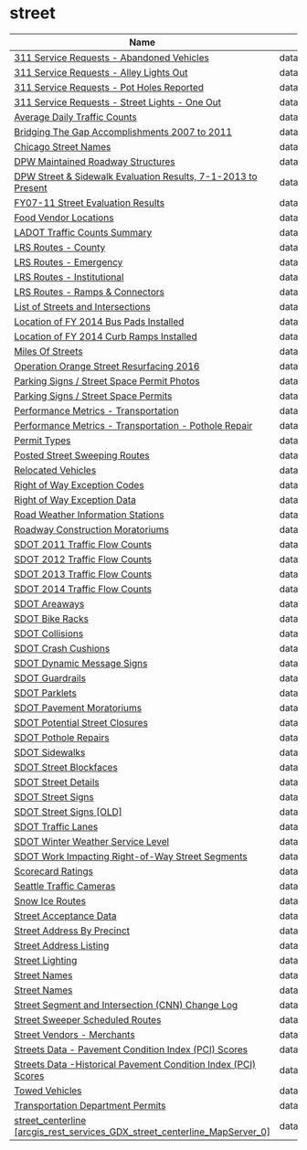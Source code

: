 # street

Name | Host | Published
---- | ---- | ---------
[311 Service Requests - Abandoned Vehicles](../datasets/3c9v-pnva.md) | data.cityofchicago.org | 2017&#x2011;04&#x2011;20
[311 Service Requests - Alley Lights Out](../datasets/t28b-ys7j.md) | data.cityofchicago.org | 2017&#x2011;04&#x2011;20
[311 Service Requests - Pot Holes Reported](../datasets/7as2-ds3y.md) | data.cityofchicago.org | 2017&#x2011;06&#x2011;09
[311 Service Requests - Street Lights - One Out](../datasets/3aav-uy2v.md) | data.cityofchicago.org | 2017&#x2011;04&#x2011;21
[Average Daily Traffic Counts](../datasets/pfsx-4n4m.md) | data.cityofchicago.org | 2011&#x2011;04&#x2011;17
[Bridging The Gap Accomplishments 2007 to 2011](../datasets/vsae-57cr.md) | data.seattle.gov | 2011&#x2011;10&#x2011;19
[Chicago Street Names](../datasets/i6bp-fvbx.md) | data.cityofchicago.org | 2012&#x2011;05&#x2011;30
[DPW Maintained Roadway Structures](../datasets/x5tj-txci.md) | data.sfgov.org | 2016&#x2011;08&#x2011;10
[DPW Street & Sidewalk Evaluation Results, 7-1-2013 to Present](../datasets/83ki-hu3p.md) | data.sfgov.org | 2017&#x2011;03&#x2011;07
[FY07-11 Street Evaluation Results](../datasets/i8y7-m763.md) | data.sfgov.org | 2014&#x2011;07&#x2011;23
[Food Vendor Locations](../datasets/bqw3-z52q.md) | data.baltimorecity.gov | 2013&#x2011;11&#x2011;25
[LADOT Traffic Counts Summary](../datasets/94wu-3ps3.md) | data.lacity.org | 2017&#x2011;01&#x2011;06
[LRS Routes - County](../datasets/mbr3-g4z3.md) | data.iowa.gov | 2016&#x2011;11&#x2011;08
[LRS Routes - Emergency](../datasets/gr4b-twgm.md) | data.iowa.gov | 2016&#x2011;11&#x2011;08
[LRS Routes - Institutional](../datasets/puz7-2jji.md) | data.iowa.gov | 2016&#x2011;11&#x2011;08
[LRS Routes - Ramps & Connectors](../datasets/tjiu-7wn5.md) | data.iowa.gov | 2016&#x2011;11&#x2011;08
[List of Streets and Intersections](../datasets/pu5n-qu5c.md) | data.sfgov.org | 2015&#x2011;07&#x2011;17
[Location of FY 2014 Bus Pads Installed](../datasets/msv5-mj8x.md) | data.lacity.org | 2014&#x2011;05&#x2011;28
[Location of FY 2014 Curb Ramps Installed](../datasets/cu97-7vhd.md) | data.lacity.org | 2014&#x2011;05&#x2011;28
[Miles Of Streets](../datasets/5s76-j52p.md) | data.sfgov.org | 2015&#x2011;07&#x2011;17
[Operation Orange Street Resurfacing 2016](../datasets/cmts-m2hf.md) | data.jacksonms.gov | 2016&#x2011;11&#x2011;16
[Parking Signs / Street Space Permit Photos](../datasets/pigs-fac7.md) | data.sfgov.org | 2017&#x2011;01&#x2011;13
[Parking Signs / Street Space Permits](../datasets/sftu-nd43.md) | data.sfgov.org | 2017&#x2011;04&#x2011;18
[Performance Metrics - Transportation](../datasets/eaff-5ff2.md) | data.cityofchicago.org | 2015&#x2011;07&#x2011;16
[Performance Metrics - Transportation - Pothole Repair](../datasets/sbt5-2ec8.md) | data.cityofchicago.org | 2014&#x2011;07&#x2011;10
[Permit Types](../datasets/6wa6-8527.md) | data.sfgov.org | 2015&#x2011;07&#x2011;17
[Posted Street Sweeping Routes](../datasets/krk7-ayq2.md) | data.lacity.org | 2014&#x2011;05&#x2011;28
[Relocated Vehicles](../datasets/5k2z-suxx.md) | data.cityofchicago.org | 2016&#x2011;06&#x2011;10
[Right of Way Exception Codes](../datasets/a8af-5fif.md) | data.sfgov.org | 2015&#x2011;07&#x2011;17
[Right of Way Exception Data](../datasets/yrgu-vakm.md) | data.sfgov.org | 2015&#x2011;07&#x2011;17
[Road Weather Information Stations](../datasets/egc4-d24i.md) | data.seattle.gov | 2014&#x2011;05&#x2011;19
[Roadway Construction Moratoriums](../datasets/ndbz-vy4e.md) | data.cityofchicago.org | 2015&#x2011;11&#x2011;13
[SDOT 2011 Traffic Flow Counts](../datasets/vx33-v49r.md) | data.seattle.gov | 2015&#x2011;03&#x2011;19
[SDOT 2012 Traffic Flow Counts](../datasets/tuke-av4m.md) | data.seattle.gov | 2016&#x2011;04&#x2011;21
[SDOT 2013 Traffic Flow Counts](../datasets/fr45-zvkn.md) | data.seattle.gov | 2016&#x2011;04&#x2011;21
[SDOT 2014 Traffic Flow Counts](../datasets/4mwk-gpn6.md) | data.seattle.gov | 2016&#x2011;04&#x2011;21
[SDOT Areaways](../datasets/5jb6-3s8a.md) | data.seattle.gov | 2016&#x2011;04&#x2011;22
[SDOT Bike Racks](../datasets/qwc9-dpzw.md) | data.seattle.gov | 2015&#x2011;03&#x2011;19
[SDOT Collisions](../datasets/v7k9-7dn4.md) | data.seattle.gov | 2015&#x2011;03&#x2011;21
[SDOT Crash Cushions](../datasets/83ak-hryt.md) | data.seattle.gov | 2016&#x2011;04&#x2011;22
[SDOT Dynamic Message Signs](../datasets/8m64-tv56.md) | data.seattle.gov | 2015&#x2011;03&#x2011;19
[SDOT Guardrails](../datasets/gynh-gvez.md) | data.seattle.gov | 2016&#x2011;04&#x2011;22
[SDOT Parklets](../datasets/m4k5-ua7m.md) | data.seattle.gov | 2016&#x2011;04&#x2011;21
[SDOT Pavement Moratoriums](../datasets/enbi-wkp3.md) | data.seattle.gov | 2012&#x2011;12&#x2011;10
[SDOT Potential Street Closures](../datasets/mbv9-xymh.md) | data.seattle.gov | 2016&#x2011;04&#x2011;21
[SDOT Pothole Repairs](../datasets/w3qe-e2jj.md) | data.seattle.gov | 2012&#x2011;04&#x2011;27
[SDOT Sidewalks](../datasets/dsed-gzpp.md) | data.seattle.gov | 2016&#x2011;06&#x2011;15
[SDOT Street Blockfaces](../datasets/wbng-6x9n.md) | data.seattle.gov | 2016&#x2011;05&#x2011;03
[SDOT Street Details](../datasets/njkx-jbip.md) | data.seattle.gov | 2015&#x2011;03&#x2011;19
[SDOT Street Signs](../datasets/atig-uucb.md) | data.seattle.gov | 2016&#x2011;06&#x2011;15
[SDOT Street Signs [OLD]](../datasets/kb3s-zi3z.md) | data.seattle.gov | 2015&#x2011;03&#x2011;19
[SDOT Traffic Lanes](../datasets/3ytq-9ntv.md) | data.seattle.gov | 2015&#x2011;03&#x2011;18
[SDOT Winter Weather Service Level](../datasets/kcuv-5zuy.md) | data.seattle.gov | 2016&#x2011;04&#x2011;22
[SDOT Work Impacting Right-of-Way Street Segments](../datasets/h9m8-4k45.md) | data.seattle.gov | 2014&#x2011;11&#x2011;18
[Scorecard Ratings](../datasets/rqhp-hivt.md) | data.cityofnewyork.us | 2014&#x2011;03&#x2011;06
[Seattle Traffic Cameras](../datasets/65fc-btcc.md) | data.seattle.gov | 2012&#x2011;08&#x2011;07
[Snow Ice Routes](../datasets/65qz-efrq.md) | data.seattle.gov | 2011&#x2011;04&#x2011;17
[Street Acceptance Data](../datasets/abvp-arbf.md) | data.sfgov.org | 2016&#x2011;03&#x2011;22
[Street Address By Precinct](../datasets/pwqp-uiq9.md) | data.kingcounty.gov | 2012&#x2011;09&#x2011;03
[Street Address Listing](../datasets/6fyg-p3r9.md) | data.brla.gov | 2016&#x2011;06&#x2011;10
[Street Lighting](../datasets/2jru-byiu.md) | data.brla.gov | 2016&#x2011;03&#x2011;03
[Street Names](../datasets/whw6-pbh2.md) | data.brla.gov | 2017&#x2011;01&#x2011;03
[Street Names](../datasets/whw6-pbh2.md) | data.brla.gov | 2017&#x2011;01&#x2011;03
[Street Segment and Intersection (CNN) Change Log](../datasets/amiw-iisi.md) | data.sfgov.org | 2015&#x2011;07&#x2011;17
[Street Sweeper Scheduled Routes](../datasets/u2ac-gv9v.md) | data.sfgov.org | 2016&#x2011;08&#x2011;19
[Street Vendors - Merchants](../datasets/uqwn-g6hs.md) | data.baltimorecity.gov | 2013&#x2011;11&#x2011;22
[Streets Data - Pavement Condition Index (PCI) Scores](../datasets/5aye-4rtt.md) | data.sfgov.org | 2016&#x2011;12&#x2011;06
[Streets Data -Historical Pavement Condition Index (PCI) Scores](../datasets/78va-8dhi.md) | data.sfgov.org | 2016&#x2011;12&#x2011;06
[Towed Vehicles](../datasets/ygr5-vcbg.md) | data.cityofchicago.org | 2014&#x2011;12&#x2011;01
[Transportation Department Permits](../datasets/pubx-yq2d.md) | data.cityofchicago.org | 2016&#x2011;09&#x2011;15
[street_centerline [arcgis_rest_services_GDX_street_centerline_MapServer_0]](../datasets/qtz9-vukc.md) | data.montgomerycountymd.gov | 2014&#x2011;12&#x2011;30

